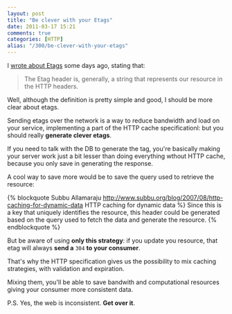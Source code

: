 ```yaml
---
layout: post
title: "Be clever with your Etags"
date: 2011-03-17 15:21
comments: true
categories: [HTTP]
alias: "/300/be-clever-with-your-etags"
---
```


I [wrote about Etags](http://www.odino.org/292/don-t-rape-http-if-none-match-the-412-http-status-code) some days ago, stating that:

> The Etag header is, generally, a string that represents our resource in the HTTP headers.

Well, although the definition is pretty simple and good, I should be more clear about etags.
<!-- more -->

Sending etags over the network is a way to reduce bandwidth and load on your service, implementing a part of the HTTP cache specificationl: but you should really **generate clever etags**.

If you need to talk with the DB to generate the tag, you're basically making your server work just a bit lesser than doing everything wthout HTTP cache, because you only save in generating the response.

A cool way to save more would be to save the query used to retrieve the resource:

{% blockquote Subbu Allamaraju http://www.subbu.org/blog/2007/08/http-caching-for-dynamic-data HTTP caching for dynamic data %}
Since this is a key that uniquely identifies the resource, this header could be generated based on the query used to fetch the data and generate the resource.
{% endblockquote %}

But be aware of using **only this strategy**: if you update you resource, that etag will always **send a** `304` **to your consumer**.

That's why the HTTP specification gives us the possibility to mix caching strategies, with validation and expiration.

Mixing them, you'll be able to save bandwith and computational resources giving your consumer more consistent data.

P.S. Yes, the web is inconsistent. **Get over it**.
